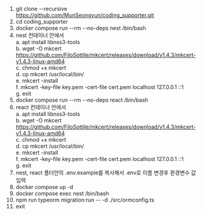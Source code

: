1. git clone --recursive https://github.com/MunSeongyun/coding_supporter.git
2. cd coding_supporter
3. docker compose run --rm --no-deps nest /bin/bash
4. nest 컨테이너 안에서
   <br/>
   a. apt install libnss3-tools<br/>
   b. wget -O mkcert https://github.com/FiloSottile/mkcert/releases/download/v1.4.3/mkcert-v1.4.3-linux-amd64<br/>
   c. chmod +x mkcert<br/>
   d. cp mkcert /usr/local/bin/<br/>
   e. mkcert -install<br/>
   f. mkcert -key-file key.pem -cert-file cert.pem localhost 127.0.0.1 ::1<br/>
   g. exit<br/>
6. docker compose run --rm --no-deps react /bin/bash
7. react 컨테이너 안에서<br/>
   a. apt install libnss3-tools<br/>
   b. wget -O mkcert https://github.com/FiloSottile/mkcert/releases/download/v1.4.3/mkcert-v1.4.3-linux-amd64<br/>
   c. chmod +x mkcert<br/>
   d. cp mkcert /usr/local/bin/<br/>
   e. mkcert -install<br/>
   f. mkcert -key-file key.pem -cert-file cert.pem localhost 127.0.0.1 ::1<br/>
   g. exit<br/>
8. nest, react 폴더안의 .env.example를 복사해서 .env로 이름 변경후 환경변수 값 입력
9. docker compose up -d
10. docker compose exec nest /bin/bash
11. npm run typeorm migration:run -- -d ./src/ormconfig.ts
12. exit
